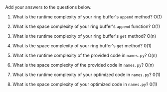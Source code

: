 Add your answers to the questions below.

1. What is the runtime complexity of your ring buffer's `append` method? O(1)



2. What is the space complexity of your ring buffer's `append` function? O(1)



3. What is the runtime complexity of your ring buffer's `get` method? O(n)



4. What is the space complexity of your ring buffer's `get` method? 0(1)




5. What is the runtime complexity of the provided code in `names.py`? O(n)



6. What is the space complexity of the provided code in `names.py`? O(n)



7. What is the runtime complexity of your optimized code in `names.py`? 0(1)



8. What is the space complexity of your optimized code in `names.py`? 0(1)
